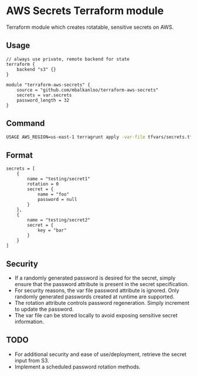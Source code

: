 # AWS Secrets Terraform module

Terraform module which creates rotatable, sensitive secrets on AWS.

## Usage
```hcl
// always use private, remote backend for state
terraform {
	backend "s3" {}
}

module "terraform-aws-secrets" {
	source = "github.com/mbalkanloo/terraform-aws-secrets"
	secrets = var.secrets
	password_length = 32
}
```

## Command
```bash
USAGE AWS_REGION=us-east-1 terragrunt apply -var-file tfvars/secrets.tfvars
```

## Format
```hcl
secrets = [
	{
		name = "testing/secret1"
		rotation = 0
		secret = {
			name = "foo"
			password = null
		}
	},
	{
		name = "testing/secret2"
		secret = {
			key = "bar"
		}
	}
]
```

## Security
  * If a randomly generated password is desired for the secret, simply ensure that the password attribute is present in the secret specification.
  * For security reasons, the var file password attribute is ignored. Only randomly generated passwords created at runtime are supported.
  * The rotation attribute controls password regeneration. Simply increment to update the password. 
  * The var file can be stored locally to avoid exposing sensitive secret information.

## TODO
  * For additional security and ease of use/deployment, retrieve the secret input from S3.
  * Implement a scheduled password rotation methods.

